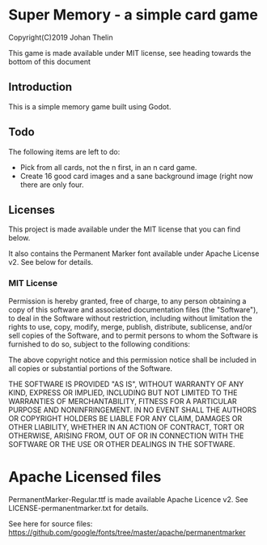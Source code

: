 # Super Memory - a simple card game
Copyright(C)2019 Johan Thelin

This game is made available under MIT license, see heading towards the bottom 
of this document

## Introduction

This is a simple memory game built using Godot.

## Todo

The following items are left to do:

* Pick from all cards, not the n first, in an n card game.
* Create 16 good card images and a sane background image (right now there are only four.

## Licenses

This project is made available under the MIT license that you can find below.

It also contains the Permanent Marker font available under Apache License v2. See below for details.

### MIT License

Permission is hereby granted, free of charge, to any person obtaining a copy of
this software and associated documentation files (the "Software"), to deal in 
the Software without restriction, including without limitation the rights to 
use, copy, modify, merge, publish, distribute, sublicense, and/or sell copies 
of the Software, and to permit persons to whom the Software is furnished to do 
so, subject to the following conditions:

The above copyright notice and this permission notice shall be included in all 
copies or substantial portions of the Software.

THE SOFTWARE IS PROVIDED "AS IS", WITHOUT WARRANTY OF ANY KIND, EXPRESS OR 
IMPLIED, INCLUDING BUT NOT LIMITED TO THE WARRANTIES OF MERCHANTABILITY, 
FITNESS FOR A PARTICULAR PURPOSE AND NONINFRINGEMENT. IN NO EVENT SHALL THE 
AUTHORS OR COPYRIGHT HOLDERS BE LIABLE FOR ANY CLAIM, DAMAGES OR OTHER 
LIABILITY, WHETHER IN AN ACTION OF CONTRACT, TORT OR OTHERWISE, ARISING FROM, 
OUT OF OR IN CONNECTION WITH THE SOFTWARE OR THE USE OR OTHER DEALINGS IN THE 
SOFTWARE.

# Apache Licensed files

PermanentMarker-Regular.ttf is made available Apache Licence v2. See LICENSE-permanentmarker.txt for details.

See here for source files: https://github.com/google/fonts/tree/master/apache/permanentmarker

